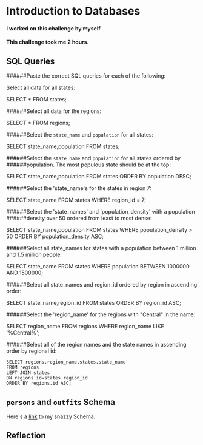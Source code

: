 # Introduction to Databases

#### I worked on this challenge by myself
#### This challenge took me 2 hours.

## SQL Queries

######Paste the correct SQL queries for each of the following:

Select all data for all states: 

SELECT * FROM states;

######Select all data for the regions: 

SELECT * FROM regions;

######Select the `state_name` and `population` for all states: 

SELECT state_name,population
FROM states;

######Select the `state_name` and `population` for all states ordered by
######population. The most populous state should be at the top:

SELECT state_name,population
FROM states
ORDER BY population DESC;

######Select the 'state_name's for the states in region 7:

SELECT state_name
FROM states
WHERE region_id = 7;

######Select the 'state_names' and 'population_density' with a population
######density over 50 ordered from least to most dense:

SELECT state_name,population
FROM states
WHERE population_density > 50
ORDER BY population_density ASC;

######Select all state_names for states with a population between 1 million and 1.5 million people:

SELECT state_name
FROM states
WHERE population BETWEEN 1000000 AND 1500000;

######Select all state_names and region_id ordered by region in ascending order:

SELECT state_name,region_id
FROM states
ORDER BY region_id ASC;

######Select the 'region_name' for the regions with "Central" in the name:

SELECT region_name
FROM regions
WHERE region_name LIKE '%Central%';

######Select all of the region names and the state names in ascending order by regional id:


```
SELECT regions.region_name,states.state_name
FROM regions
LEFT JOIN states
ON regions.id=states.region_id
ORDER BY regions.id ASC;

```

## `persons` and `outfits` Schema
Here's a [link](./outfit_db.png) to my snazzy Schema.


## Reflection


<!--

What are databases for?

Databases allow you to store and access data. They are especially
useful for large amounts of data, because they can make it easy to
quickly and efficiently organize and access information.

What is a one-to-many relationship?

A one-to-many relationship describes how one type of data relates to
another. As the name suggests, ONE type of data will have many
instances - and in database theory, these may be stored in separate
tables. For example, each region_name in the regions table from the
exercise above has many states in it (the states are listed in
states.state_name). The relationship between region_name and
state_name is one-to-many.

There are also one-to-one and many-to-many relationship types in DB
theory.

What is a primary key? What is a foreign key? How can you determine
which is which?

A primary key is a number that uniquely identifies each instance in a
database. A foreign key is a number on a different table that matches
the primary key, thereby linking the two together. You have to set the
relationship of primary key and foreign key in order to integrate
separate tables in a database management system.

How can you select information out of a SQL database? What are some
general guidelines for that?

SELECT is the command used to select information out of an SQL
database. There are lots of commands and guidelines that can be added
to SELECT, to limit or define what data you want to access, how you
want to display it, etc. General quidelines for selecting information:
seems like ALL CAPS for db query commands; dot notation for field
names within tables; semicolon tells the console that you're ready to
execute the command. Many of the guidelines seem like programming
language basics.




-->



